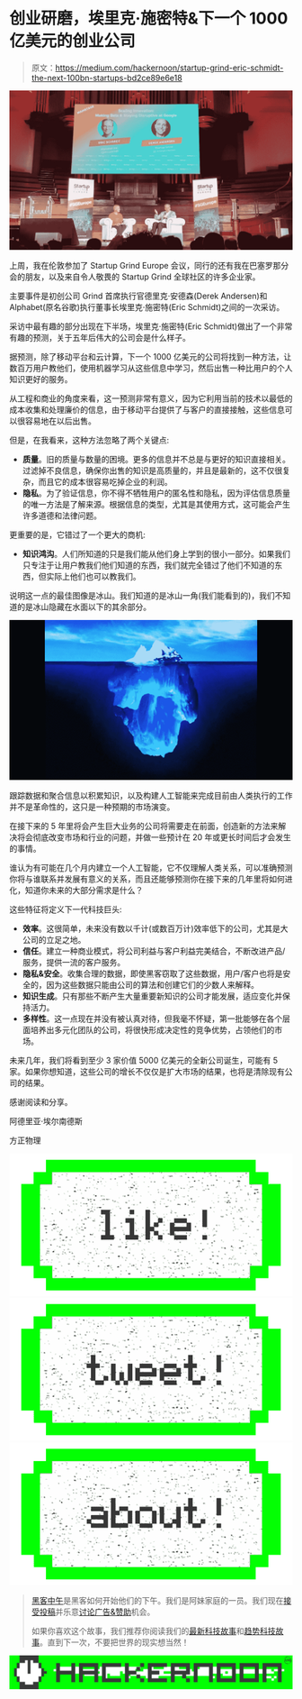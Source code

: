 # 创业研磨，埃里克·施密特&下一个 1000 亿美元的创业公司

> 原文：<https://medium.com/hackernoon/startup-grind-eric-schmidt-the-next-100bn-startups-bd2ce89e6e18>

![](img/7160b5596453855c5bd7348b7d914c36.png)

上周，我在伦敦参加了 Startup Grind Europe 会议，同行的还有我在巴塞罗那分会的朋友，以及来自令人敬畏的 Startup Grind 全球社区的许多企业家。

主要事件是初创公司 Grind 首席执行官德里克·安德森(Derek Andersen)和 Alphabet(原名谷歌)执行董事长埃里克·施密特(Eric Schmidt)之间的一次采访。

采访中最有趣的部分出现在下半场，埃里克·施密特(Eric Schmidt)做出了一个非常有趣的预测，关于五年后伟大的公司会是什么样子。

据预测，除了移动平台和云计算，下一个 1000 亿美元的公司将找到一种方法，让数百万用户教他们，使用机器学习从这些信息中学习，然后出售一种比用户的个人知识更好的服务。

从工程和商业的角度来看，这一预测非常有意义，因为它利用当前的技术以最低的成本收集和处理廉价的信息，由于移动平台提供了与客户的直接接触，这些信息可以很容易地在以后出售。

但是，在我看来，这种方法忽略了两个关键点:

*   **质量**。旧的质量与数量的困境。更多的信息并不总是与更好的知识直接相关。过滤掉不良信息，确保你出售的知识是高质量的，并且是最新的，这不仅很复杂，而且它的成本很容易吃掉企业的利润。
*   **隐私**。为了验证信息，你不得不牺牲用户的匿名性和隐私，因为评估信息质量的唯一方法是了解来源。根据信息的类型，尤其是其使用方式，这可能会产生许多道德和法律问题。

更重要的是，它错过了一个更大的商机:

*   **知识鸿沟**。人们所知道的只是我们能从他们身上学到的很小一部分。如果我们只专注于让用户教我们他们知道的东西，我们就完全错过了他们不知道的东西，但实际上他们也可以教我们。

说明这一点的最佳图像是冰山。我们知道的是冰山一角(我们能看到的)，我们不知道的是冰山隐藏在水面以下的其余部分。

![](img/66119331b5ca2692c5639f63655c44e5.png)

跟踪数据和聚合信息以积累知识，以及构建人工智能来完成目前由人类执行的工作并不是革命性的，这只是一种预期的市场演变。

在接下来的 5 年里将会产生巨大业务的公司将需要走在前面，创造新的方法来解决将会彻底改变市场和行业的问题，并做一些预计在 20 年或更长时间后才会发生的事情。

谁认为有可能在几个月内建立一个人工智能，它不仅理解人类关系，可以准确预测你将与谁联系并发展有意义的关系，而且还能够预测你在接下来的几年里将如何进化，知道你未来的大部分需求是什么？

这些特征将定义下一代科技巨头:

*   **效率**。这很简单，未来没有数以千计(或数百万计)效率低下的公司，尤其是大公司的立足之地。
*   **信任**。建立一种商业模式，将公司利益与客户利益完美结合，不断改进产品/服务，提供一流的客户服务。
*   **隐私&安全**。收集合理的数据，即使黑客窃取了这些数据，用户/客户也将是安全的，因为这些数据只能由公司的算法和创建它们的少数人来解释。
*   **知识生成**。只有那些不断产生大量重要新知识的公司才能发展，适应变化并保持活力。
*   **多样性**。这一点现在并没有被认真对待，但我毫不怀疑，第一批能够在各个层面培养出多元化团队的公司，将很快形成决定性的竞争优势，占领他们的市场。

未来几年，我们将看到至少 3 家价值 5000 亿美元的全新公司诞生，可能有 5 家。如果你想知道，这些公司的增长不仅仅是扩大市场的结果，也将是清除现有公司的结果。

感谢阅读和分享。

阿德里亚·埃尔南德斯

方正物理

[![](img/50ef4044ecd4e250b5d50f368b775d38.png)](http://bit.ly/HackernoonFB)[![](img/979d9a46439d5aebbdcdca574e21dc81.png)](https://goo.gl/k7XYbx)[![](img/2930ba6bd2c12218fdbbf7e02c8746ff.png)](https://goo.gl/4ofytp)

> [黑客中午](http://bit.ly/Hackernoon)是黑客如何开始他们的下午。我们是阿妹家庭的一员。我们现在[接受投稿](http://bit.ly/hackernoonsubmission)并乐意[讨论广告&赞助](mailto:partners@amipublications.com)机会。
> 
> 如果你喜欢这个故事，我们推荐你阅读我们的[最新科技故事](http://bit.ly/hackernoonlatestt)和[趋势科技故事](https://hackernoon.com/trending)。直到下一次，不要把世界的现实想当然！

[![](img/be0ca55ba73a573dce11effb2ee80d56.png)](https://goo.gl/Ahtev1)